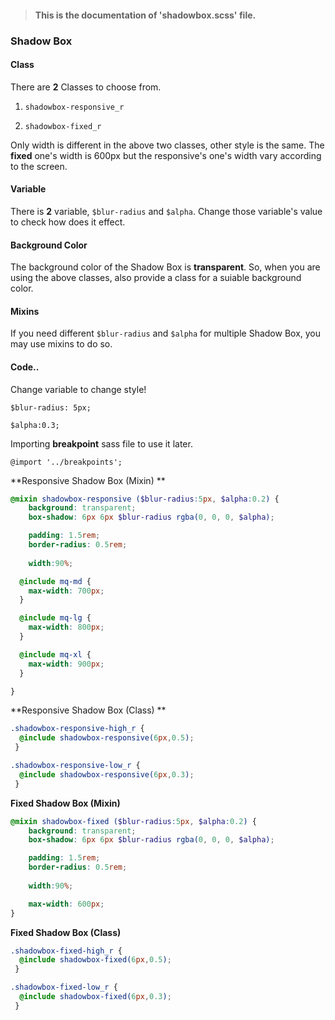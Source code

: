 > #### This is the documentation of 'shadowbox.scss' file.





### Shadow Box



#### Class

There are **2** Classes to choose from. 

1. `shadowbox-responsive_r`

2. `shadowbox-fixed_r`

   

Only width is different in the above two classes, other style is the same. The **fixed** one's width is 600px but the responsive's one's width vary according to the screen. 



#### Variable

There is **2** variable, `$blur-radius` and `$alpha`. Change those variable's value to check how does it effect.  



#### Background Color

The background color of the Shadow Box is **transparent**.  So, when you are using the above classes, also provide  a class for a suiable background color. 



#### Mixins

If you need different `$blur-radius` and `$alpha` for multiple Shadow Box, you may use mixins to do so. 



#### Code..



Change variable to change style!

```
$blur-radius: 5px;

$alpha:0.3;
```





Importing **breakpoint** sass file to use it later.

```
@import '../breakpoints';
```



**Responsive Shadow Box (Mixin) ** 



```scss
@mixin shadowbox-responsive ($blur-radius:5px, $alpha:0.2) {
    background: transparent; 
    box-shadow: 6px 6px $blur-radius rgba(0, 0, 0, $alpha);

    padding: 1.5rem;
    border-radius: 0.5rem;
    
    width:90%;

  @include mq-md {
    max-width: 700px;
  }

  @include mq-lg {
    max-width: 800px;
  }

  @include mq-xl {
    max-width: 900px;
  }

}

```



**Responsive Shadow Box (Class) ** 

```scss
.shadowbox-responsive-high_r {
  @include shadowbox-responsive(6px,0.5);
 }
```



```scss
.shadowbox-responsive-low_r {
  @include shadowbox-responsive(6px,0.3);
 }
```





**Fixed Shadow Box (Mixin)**

```scss
@mixin shadowbox-fixed ($blur-radius:5px, $alpha:0.2) {
    background: transparent; 
    box-shadow: 6px 6px $blur-radius rgba(0, 0, 0, $alpha);

    padding: 1.5rem;
    border-radius: 0.5rem;
    
    width:90%;

    max-width: 600px;
}

```



**Fixed Shadow Box (Class)**



```scss
.shadowbox-fixed-high_r {
  @include shadowbox-fixed(6px,0.5);
 }
```



```scss
.shadowbox-fixed-low_r {
  @include shadowbox-fixed(6px,0.3);
 }
```






